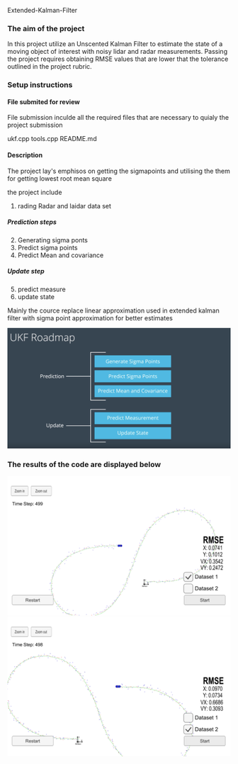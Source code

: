 
Extended-Kalman-Filter

### The aim of the project

In this project utilize an Unscented Kalman Filter to estimate the state of a moving object of interest with noisy 
lidar and radar measurements. Passing the project requires obtaining RMSE values that are lower that the tolerance 
outlined in the project rubric. 

### Setup instructions

#### File submited for review

File submission inculde all the required files that are necessary to quialy the project submission

ukf.cpp
tools.cpp
README.md

#### Description

The project lay's emphisos on getting the sigmapoints and utilising the them for getting lowest root mean square 

the project include 

1) rading Radar and laidar data set
##### Prediction steps 
2) Generating sigma ponts
3) Predict sigma points
4) Predict Mean and covariance 
##### Update step
5) predict measure 
6) update state


Mainly the cource replace linear approximation used in extended kalman filter with sigma point approximation for better estimates 


<img src=1.png size=750 />


###  The results of the code are displayed below 

<img src=2.png size=750 />

<img src=3.png size=750 />

